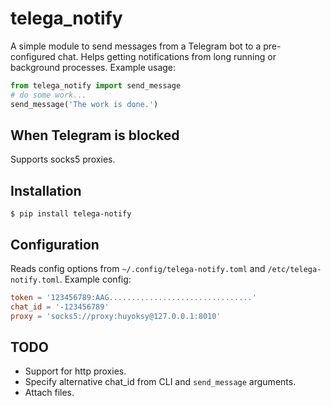 # telega\_notify

A simple module to send messages from a Telegram bot to a pre-configured chat.
Helps getting notifications from long running or background processes.
Example usage:

```python
from telega_notify import send_message
# do some work...
send_message('The work is done.')
```

## When Telegram is blocked

Supports socks5 proxies.


## Installation

    $ pip install telega-notify


## Configuration

Reads config options from `~/.config/telega-notify.toml` and `/etc/telega-notify.toml`.  Example config:

```toml
token = '123456789:AAG................................'
chat_id = '-123456789'
proxy = 'socks5://proxy:huyoksy@127.0.0.1:8010'
```

## TODO

- Support for http proxies.
- Specify alternative chat_id from CLI and `send_message` arguments.
- Attach files.
